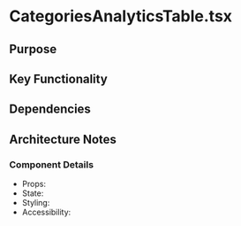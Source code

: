 # CategoriesAnalyticsTable.tsx

## Purpose

## Key Functionality

## Dependencies

## Architecture Notes

### Component Details
- Props: 
- State: 
- Styling: 
- Accessibility: 
